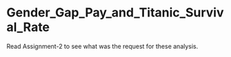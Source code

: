 # Gender_Gap_Pay_and_Titanic_Survival_Rate
Read Assignment-2 to see what was the request for these analysis.
